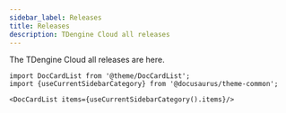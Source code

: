 ```yaml
---
sidebar_label: Releases
title: Releases
description: TDengine Cloud all releases
---
```


The TDengine Cloud all releases are here.

```mdx-code-block
import DocCardList from '@theme/DocCardList';
import {useCurrentSidebarCategory} from '@docusaurus/theme-common';

<DocCardList items={useCurrentSidebarCategory().items}/>
```
